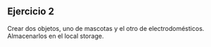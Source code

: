 ## Ejercicio 2

Crear dos objetos, uno de mascotas y el otro de electrodomésticos. Almacenarlos en el local storage.
